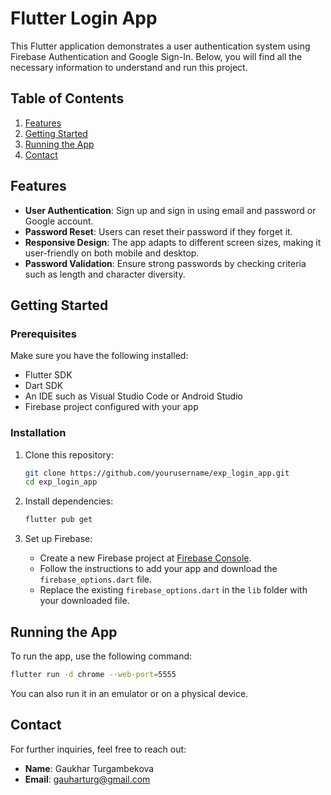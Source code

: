 # Flutter Login App

This Flutter application demonstrates a user authentication system using Firebase Authentication and Google Sign-In. Below, you will find all the necessary information to understand and run this project.

## Table of Contents

1. [Features](#features)
2. [Getting Started](#getting-started)
3. [Running the App](#running-the-app)
4. [Contact](#contact)


## Features

- **User Authentication**: Sign up and sign in using email and password or Google account.
- **Password Reset**: Users can reset their password if they forget it.
- **Responsive Design**: The app adapts to different screen sizes, making it user-friendly on both mobile and desktop.
- **Password Validation**: Ensure strong passwords by checking criteria such as length and character diversity.

## Getting Started

### Prerequisites

Make sure you have the following installed:

- Flutter SDK
- Dart SDK
- An IDE such as Visual Studio Code or Android Studio
- Firebase project configured with your app

### Installation

1. Clone this repository:
   ```bash
   git clone https://github.com/yourusername/exp_login_app.git
   cd exp_login_app
   ```

2. Install dependencies:
   ```bash
   flutter pub get
   ```

3. Set up Firebase:
   - Create a new Firebase project at [Firebase Console](https://console.firebase.google.com/).
   - Follow the instructions to add your app and download the `firebase_options.dart` file.
   - Replace the existing `firebase_options.dart` in the `lib` folder with your downloaded file.

## Running the App

To run the app, use the following command:
```bash
flutter run -d chrome --web-port=5555
```

You can also run it in an emulator or on a physical device.


## Contact

For further inquiries, feel free to reach out:

- **Name**: Gaukhar Turgambekova
- **Email**: gauharturg@gmail.com



